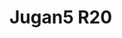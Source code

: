 <a name="material" />

# Jugan5 R20
<script type="application/ld+json">
  {
    "@context": "https://schema.org/",
    "@type": "ChemicalSubstance",
    "http://purl.org/dc/terms/conformsTo":
      {
        "@type": "CreativeWork",
        "@id": "https://bioschemas.org/profiles/ChemicalSubstance/0.4-RELEASE/"
      },
    "@id": "https://egonw.github.io/nanowiki/nanowiki105.html#material",
    "name": "Jugan5 R20",
    "sameAs": "http://127.0.0.1/mediawiki/index.php/Special:URIResolver/Jugan5_R20"
  }
</script>

